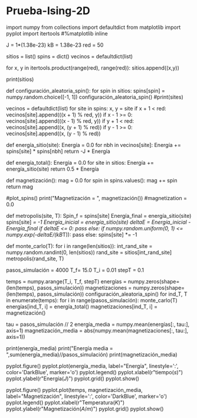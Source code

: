 # Prueba-Ising-2D
import numpy
from collections import defaultdict
from matplotlib import pyplot
import itertools
#%matplotlib inline

J = 1*(1.38e-23)
kB = 1.38e-23
red = 50  

sitios = list()
spins = dict()
vecinos = defaultdict(list)

for x, y in itertools.product(range(red), range(red)):
    sitios.append((x,y)) 

print(sitios)

def configuración_aleatoria_spin():
    for spin in sitios:
        spins[spin] = numpy.random.choice([-1, 1])
configuración_aleatoria_spin()
#print(sites)


vecinos = defaultdict(list)
for site in spins:
    x, y = site
    if x + 1 < red:
        vecinos[site].append(((x + 1) % red, y))
    if x - 1 >= 0:
        vecinos[site].append(((x - 1) % red, y))
    if y + 1 < red:
        vecinos[site].append((x, (y + 1) % red))
    if y - 1 >= 0:
        vecinos[site].append((x, (y - 1) % red))

def energía_sitio(site):
    Energía = 0.0
    for nbh in vecinos[site]:
        Energía += spins[site] * spins[nbh]
    return -J * Energía

def energía_total():
    Energía = 0.0
    for site in sitios:
        Energía += energía_sitio(site)
    return 0.5 * Energía

def magnetización():
    mag = 0.0
    for spin in spins.values():
        mag += spin
    return mag

#plot_spins()
print("Magnetización = ", magnetización())
#magnetization =  0.0

def metropolis(site, T):
    Spin_f = spins[site]
    Energía_final = energía_sitio(site)
    spins[site] *= -1
    Energía_inicial = energía_sitio(site)
    deltaE = Energía_inicial - Energía_final
    if deltaE <= 0:
        pass
    else:
        if numpy.random.uniform(0, 1) <= numpy.exp(-deltaE/(kB*T)):
            pass
        else:
            spins[site] *= -1

def monte_carlo(T):
    for i in range(len(sitios)):
        int_rand_site = numpy.random.randint(0, len(sitios))
        rand_site = sitios[int_rand_site]
        metropolis(rand_site, T)

pasos_simulación = 4000
T_f= 15.0
T_i = 0.01
stepT = 0.1


temps = numpy.arange(T_i, T_f, stepT)
energías = numpy.zeros(shape=(len(temps), pasos_simulación))
magnetizaciones = numpy.zeros(shape=(len(temps), pasos_simulación))
configuración_aleatoria_spin()
for ind_T, T in enumerate(temps):
    for i in range(pasos_simulación):
        monte_carlo(T)
        energías[ind_T, i] = energía_total()
        magnetizaciones[ind_T, i] = magnetización()

tau = pasos_simulación // 2
energía_media = numpy.mean(energías[:, tau:], axis=1)
magnetización_media = abs(numpy.mean(magnetizaciones[:, tau:], axis=1))

print(energía_media)
print("Energía media = ",sum(energía_media)//pasos_simulación)
print(magnetización_media)

pyplot.figure()
pyplot.plot(energía_media, label="Energía", linestyle=':', color='DarkBlue', marker='o')
pyplot.legend()
pyplot.xlabel(r"tiempo($s$)")
pyplot.ylabel(r"Energía($J$)")
pyplot.grid()
pyplot.show()

pyplot.figure()
pyplot.plot(temps, magnetización_media, label="Magnetización", linestyle=':', color='DarkBlue', marker='o')
pyplot.legend()
pyplot.xlabel(r"Temperatura($K$)")
pyplot.ylabel(r"Magnetización($A/m$)")
pyplot.grid()
pyplot.show()

